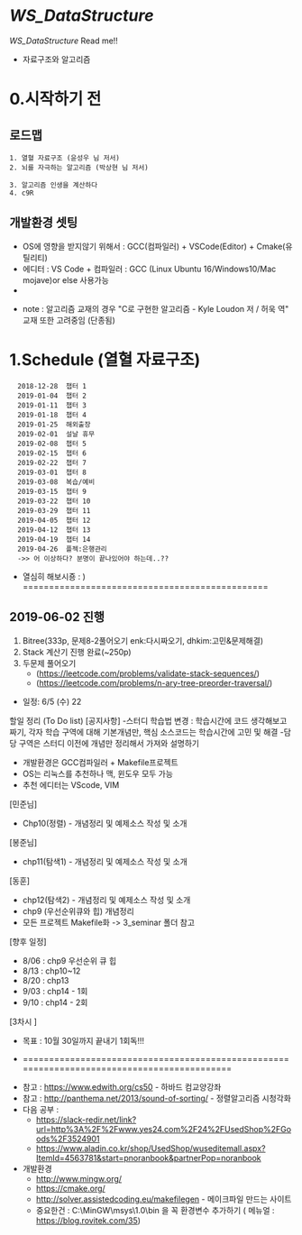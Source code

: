 # _WS_DataStructure_
_WS_DataStructure_ Read me!!
 - 자료구조와 알고리즘 


# 0.시작하기 전
 ## 로드맵
 ```
 1. 열혈 자료구조 (윤성우 님 저서)
 2. 뇌를 자극하는 알고리즘 (박상현 님 저서)

3. 알고리즘 인생을 계산하다
4. c9R
 ```
 ## 개발환경 셋팅 
 - OS에 영향을 받지않기 위해서 : GCC(컴파일러) + VSCode(Editor) + Cmake(유틸리티)
 - 에디터 : VS Code + 컴파일러 : GCC  (Linux Ubuntu 16/Windows10/Mac mojave)or else 사용가능
 - 
 
 
 * note : 알고리즘 교재의 경우 "C로 구현한 알고리즘 - Kyle Loudon 저 / 허욱 역" 교재 또한 고려중임 (단종됨)

# 1.Schedule (열혈 자료구조)


  ```
    2018-12-28	챕터 1
    2019-01-04	챕터 2
    2019-01-11	챕터 3
    2019-01-18	챕터 4
    2019-01-25	해외출장
    2019-02-01	설날 휴무
    2019-02-08	챕터 5
    2019-02-15	챕터 6
    2019-02-22	챕터 7
    2019-03-01	챕터 8
    2019-03-08	복습/예비
    2019-03-15	챕터 9
    2019-03-22	챕터 10
    2019-03-29	챕터 11
    2019-04-05	챕터 12
    2019-04-12	챕터 13
    2019-04-19	챕터 14
    2019-04-26	플젝:은행관리
    ->> 어 이상하다? 분명이 끝나있어야 하는데..??
  ```
 * 열심히 해보시죵 : )
===============================================
## 2019-06-02 진행
   1. Bitree(333p, 문제8-2풀어오기 enk:다시짜오기, dhkim:고민&문제해결)
   2. Stack 계산기 진행 완료(~250p)
   3. 두문제 풀어오기
       * (https://leetcode.com/problems/validate-stack-sequences/)
       * (https://leetcode.com/problems/n-ary-tree-preorder-traversal/)
   * 일정: 6/5 (수) 22



할일 정리 (To Do list)
[공지사항]
  -스터디 학습법 변경 : 학습시간에 코드 생각해보고 짜기, 각자 학습 구역에 대해 기본개념만, 핵심 소스코드는 학습시간에 고민 및 해결
  -담당 구역은 스터디 이전에 개념만 정리해서 가져와 설명하기
  - 개발환경은 GCC컴파일러 + Makefile프로젝트
  - OS는 리눅스를 추천하나 맥, 윈도우 모두 가능
  - 추천 에디터는 VScode, VIM

[민준님]
  - Chp10(정렬) - 개념정리 및 예제소스 작성 및 소개

[봉준님]
  - chp11(탐색1) - 개념정리 및 예제소스 작성 및 소개

[동훈]
  - chp12(탐색2) - 개념정리 및 예제소스 작성 및 소개
  - chp9 (우선순위큐와 힙) 개념정리
  - 모든 프로젝트 Makefile화 -> 3_seminar 폴더 참고

[향후 일정]
  - 8/06 : chp9 우선순위 큐 힙
  - 8/13 : chp10~12
  - 8/20 : chp13
  - 9/03 : chp14 - 1회
  - 9/10 : chp14 - 2회

[3차시 ]
  - 목표 : 10월 30일까지 끝내기 1회독!!!


 * ===========================================================================================
 - 참고 : https://www.edwith.org/cs50 - 하바드 컴교양강좌
 - 참고 : http://panthema.net/2013/sound-of-sorting/ - 정렬알고리즘 시청각화
  - 다음 공부 : 
    - https://slack-redir.net/link?url=http%3A%2F%2Fwww.yes24.com%2F24%2FUsedShop%2FGoods%2F3524901
    - https://www.aladin.co.kr/shop/UsedShop/wuseditemall.aspx?ItemId=4563781&start=pnoranbook&partnerPop=noranbook
  - 개발환경
    - http://www.mingw.org/
    - https://cmake.org/
    - http://solver.assistedcoding.eu/makefilegen - 메이크파일 만드는 사이트
    - 중요한건 : C:\MinGW\msys\1.0\bin 을 꼭 환경변수 추가하기 ( 메뉴얼 : https://blog.rovitek.com/35)
   
  
